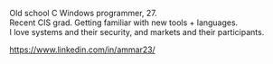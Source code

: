 Old school C Windows programmer, 27.  
Recent CIS grad. Getting familiar with new tools + languages.  
I love systems and their security, and markets and their participants.   
  
https://www.linkedin.com/in/ammar23/

<!---
cchummer/cchummer is a ✨ special ✨ repository because its `README.md` (this file) appears on your GitHub profile.
You can click the Preview link to take a look at your changes.
--->

